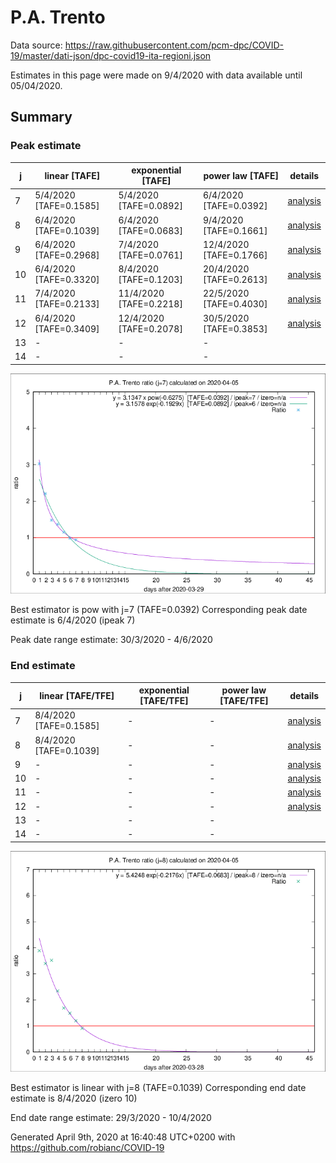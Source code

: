 # P.A. Trento


Data source: https://raw.githubusercontent.com/pcm-dpc/COVID-19/master/dati-json/dpc-covid19-ita-regioni.json

Estimates in this page were made on 9/4/2020 with data available until 05/04/2020.


## Summary 

### Peak estimate 
|j|linear [TAFE]|exponential [TAFE]|power law [TAFE]|details|
|---|----|-----------|---------|-------|
|7|5/4/2020 [TAFE=0.1585]|5/4/2020 [TAFE=0.0892]|6/4/2020 [TAFE=0.0392]|[analysis](COVID-19_p.a._trento_j7_2020-04-05.md)|
|8|6/4/2020 [TAFE=0.1039]|6/4/2020 [TAFE=0.0683]|9/4/2020 [TAFE=0.1661]|[analysis](COVID-19_p.a._trento_j8_2020-04-05.md)|
|9|6/4/2020 [TAFE=0.2968]|7/4/2020 [TAFE=0.0761]|12/4/2020 [TAFE=0.1766]|[analysis](COVID-19_p.a._trento_j9_2020-04-05.md)|
|10|6/4/2020 [TAFE=0.3320]|8/4/2020 [TAFE=0.1203]|20/4/2020 [TAFE=0.2613]|[analysis](COVID-19_p.a._trento_j10_2020-04-05.md)|
|11|7/4/2020 [TAFE=0.2133]|11/4/2020 [TAFE=0.2218]|22/5/2020 [TAFE=0.4030]|[analysis](COVID-19_p.a._trento_j11_2020-04-05.md)|
|12|6/4/2020 [TAFE=0.3409]|12/4/2020 [TAFE=0.2078]|30/5/2020 [TAFE=0.3853]|[analysis](COVID-19_p.a._trento_j12_2020-04-05.md)|
|13|-|-|-||
|14|-|-|-||

![best peak estimate](COVID-19_p.a._trento_j7_2020-04-05.png)

Best estimator is pow with j=7 (TAFE=0.0392)
Corresponding peak date estimate is 6/4/2020 (ipeak 7)


Peak date range estimate: 30/3/2020 - 4/6/2020

### End estimate 
|j|linear [TAFE/TFE]|exponential [TAFE/TFE]|power law [TAFE/TFE]|details|
|---|----|-----------|---------|-------|
|7|8/4/2020 [TAFE=0.1585]|-|-|[analysis](COVID-19_p.a._trento_j7_2020-04-05.md)|
|8|8/4/2020 [TAFE=0.1039]|-|-|[analysis](COVID-19_p.a._trento_j8_2020-04-05.md)|
|9|-|-|-|[analysis](COVID-19_p.a._trento_j9_2020-04-05.md)|
|10|-|-|-|[analysis](COVID-19_p.a._trento_j10_2020-04-05.md)|
|11|-|-|-|[analysis](COVID-19_p.a._trento_j11_2020-04-05.md)|
|12|-|-|-|[analysis](COVID-19_p.a._trento_j12_2020-04-05.md)|
|13|-|-|-||
|14|-|-|-||

![best zero estimate](COVID-19_p.a._trento_j8_2020-04-05.png)

Best estimator is linear with j=8 (TAFE=0.1039)
Corresponding end date estimate is 8/4/2020 (izero 10)


End date range estimate: 29/3/2020 - 10/4/2020

Generated April 9th, 2020 at 16:40:48 UTC+0200 with https://github.com/robianc/COVID-19
